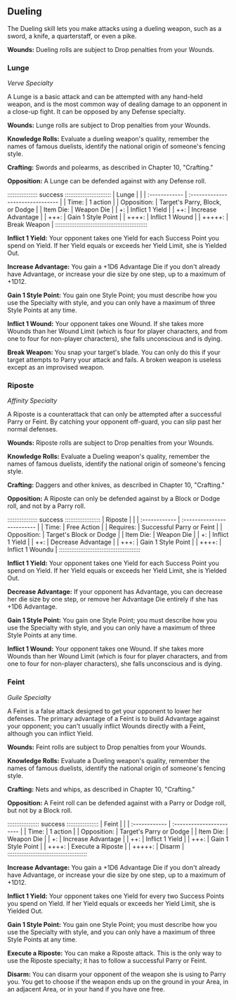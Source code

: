 ## Dueling

The Dueling skill lets you make attacks using a dueling weapon, such as
a sword, a knife, a quarterstaff, or even a pike.

**Wounds:** Dueling rolls are subject to Drop penalties from your
Wounds.

### Lunge

*Verve Specialty*

A Lunge is a basic attack and can be attempted with any hand-held
weapon, and is the most common way of dealing damage to an opponent in a
close-up fight. It can be opposed by any Defense specialty.

**Wounds:** Lunge rolls are subject to Drop penalties from your Wounds.

**Knowledge Rolls:** Evaluate a dueling weapon's quality, remember the
names of famous duelists, identify the national origin of someone's
fencing style.

**Crafting:** Swords and polearms, as described in Chapter 10,
"Crafting."

**Opposition:** A Lunge can be defended against with any Defense roll.

::::::::::::::::: success ::::::::::::::::::::::::::
| Lunge         |                                  |
| :------------ | :------------------------------- |
| Time:         | 1 action                         |
| Opposition:   | Target's Parry, Block, or Dodge  |
| Item Die:     | Weapon Die                       |
| +:            | Inflict 1 Yield                  |
| ++:           | Increase Advantage               |
| +++:          | Gain 1 Style Point               |
| ++++:         | Inflict 1 Wound                  |
| +++++:        | Break Weapon                     |
::::::::::::::::::::::::::::::::::::::::::::::::::::

**Inflict 1 Yield:** Your opponent takes one Yield for each Success
Point you spend on Yield. If her Yield equals or exceeds her Yield
Limit, she is Yielded Out. 

**Increase Advantage:** You gain a +1D6 Advantage Die if you don't
already have Advantage, or increase your die size by one step, up to a
maximum of +1D12.

**Gain 1 Style Point:** You gain one Style Point; you must describe how
you use the Specialty with style, and you can only have a maximum of
three Style Points at any time.

**Inflict 1 Wound:** Your opponent takes one Wound. If she takes more
Wounds than her Wound Limit (which is four for player characters, and
from one to four for non-player characters), she falls unconscious and
is dying.

**Break Weapon:** You snap your target's blade. You can only do this if
your target attempts to Parry your attack and fails. A broken weapon is
useless except as an improvised weapon.

### Riposte

*Affinity Specialty*

A Riposte is a counterattack that can only be attempted after a
successful Parry or Feint. By catching your opponent off-guard, you can
slip past her normal defenses.

**Wounds:** Riposte rolls are subject to Drop penalties from your
Wounds.

**Knowledge Rolls:** Evaluate a Dueling weapon's quality, remember the
names of famous duelists, identify the national origin of someone's
fencing style.

**Crafting:** Daggers and other knives, as described in Chapter 10,
"Crafting."

**Opposition:** A Riposte can only be defended against by a Block or
Dodge roll, and not by a Parry roll.


::::::::::::::::: success ::::::::::::::::::::
| Riposte       |                            |
| :------------ | :------------------------- |
| Time:         | Free Action                |
| Requires:     | Successful Parry or Feint  |
| Opposition:   | Target's Block or Dodge    |
| Item Die:     | Weapon Die                 |
| +:            | Inflict 1 Yield            |
| ++:           | Decrease Advantage         |
| +++:          | Gain 1 Style Point         |
| ++++:         | Inflict 1 Woundu           |
::::::::::::::::::::::::::::::::::::::::::::::

**Inflict 1 Yield:** Your opponent takes one Yield for each Success
Point you spend on Yield. If her Yield equals or exceeds her Yield
Limit, she is Yielded Out.

**Decrease Advantage:** If your opponent has Advantage, you can decrease
her die size by one step, or remove her Advantage Die entirely if she
has +1D6 Advantage.

**Gain 1 Style Point:** You gain one Style Point; you must describe how
you use the Specialty with style, and you can only have a maximum of
three Style Points at any time.

**Inflict 1 Wound:** Your opponent takes one Wound. If she takes more
Wounds than her Wound Limit (which is four for player characters, and
from one to four for non-player characters), she falls unconscious and
is dying.

### Feint

*Guile Specialty*

A Feint is a false attack designed to get your opponent to lower her
defenses. The primary advantage of a Feint is to build Advantage against
your opponent; you can't usually inflict Wounds directly with a Feint,
although you can inflict Yield.

**Wounds:** Feint rolls are subject to Drop penalties from your Wounds.

**Knowledge Rolls:** Evaluate a Dueling weapon's quality, remember the
names of famous duelists, identify the national origin of someone's
fencing style.

**Crafting:** Nets and whips, as described in Chapter 10, "Crafting."

**Opposition:** A Feint roll can be defended against with a Parry or
Dodge roll, but not by a Block roll.

:::::::::::::::::: success ::::::::::::::::::
| Feint          |                          |
| :------------  | :----------------------- |
| Time:          | 1 action                 |
| Opposition:    | Target's Parry or Dodge  |
| Item Die:      | Weapon Die               |
| +:             | Increase Advantage       |
| ++:            | Inflict 1 Yield          |
| +++:           | Gain 1 Style Point       |
| ++++:          | Execute a Riposte        |
| +++++:         | Disarm                   |
:::::::::::::::::::::::::::::::::::::::::::::

**Increase Advantage:** You gain a +1D6 Advantage Die if you don't
already have Advantage, or increase your die size by one step, up to a
maximum of +1D12.

**Inflict 1 Yield:** Your opponent takes one Yield for every two Success
Points you spend on Yield. If her Yield equals or exceeds her Yield
Limit, she is Yielded Out. 

**Gain 1 Style Point:** You gain one Style Point; you must describe how
you use the Specialty with style, and you can only have a maximum of
three Style Points at any time.

**Execute a Riposte:** You can make a Riposte attack. This is the only
way to use the Riposte specialty; it has to follow a successful Parry or
Feint.

**Disarm:** You can disarm your opponent of the weapon she is using to
Parry you. You get to choose if the weapon ends up on the ground in your
Area, in an adjacent Area, or in your hand if you have one free.

